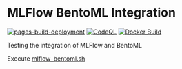# MLFlow BentoML Integration

[![pages-build-deployment](https://github.com/JBris/mlflow-bentoml-integration/actions/workflows/pages/pages-build-deployment/badge.svg?branch=main)](https://github.com/JBris/mlflow-bentoml-integration/actions/workflows/pages/pages-build-deployment)
[![CodeQL](https://github.com/JBris/mlflow-bentoml-integration/actions/workflows/github-code-scanning/codeql/badge.svg?branch=main)](https://github.com/JBris/mlflow-bentoml-integration/actions/workflows/github-code-scanning/codeql)
[![Docker Build](https://github.com/JBris/mlflow-bentoml-integration/actions/workflows/build.yaml/badge.svg?branch=main)](https://github.com/JBris/mlflow-bentoml-integration/actions/workflows/build.yaml)

Testing the integration of MLFlow and BentoML

Execute [mlflow_bentoml.sh](scripts/mlflow_bentoml.sh)
